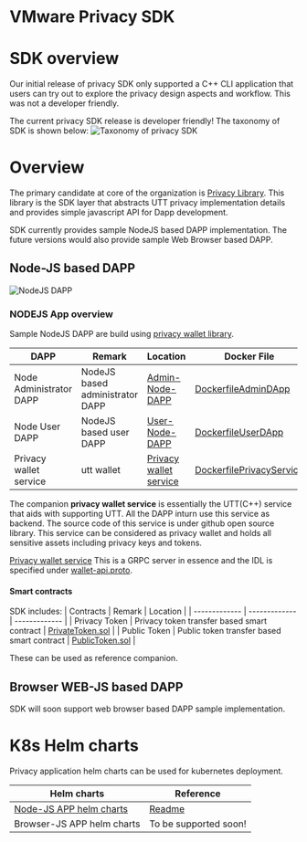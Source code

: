 # VMware Privacy SDK
# SDK overview
Our initial release of privacy SDK only supported a C++ CLI application that users can try out to explore the privacy design aspects and workflow. This was not a developer friendly.

The current privacy SDK release is developer friendly! 
The taxonomy of SDK is shown below:
![Taxonomy of privacy SDK](./docs/SDK-overview.png)

# Overview
The primary candidate at core of the organization is [Privacy Library](./privacy-lib). This library is the SDK layer that abstracts UTT privacy implementation details and provides simple javascript API for Dapp development.

SDK currently provides sample NodeJS based DAPP implementation. The future versions would also provide sample Web Browser based DAPP.

## Node-JS based DAPP
![NodeJS DAPP](./docs/nodejs-dapp.png)
### NODEJS App overview
Sample NodeJS DAPP are build using [privacy wallet library](privacy-lib/privacy-wallet.js). 

| DAPP  | Remark | Location | Docker File | 
| ------------- | ------------- | ------------- |------------- |
| Node Administrator DAPP  | NodeJS based administrator DAPP  | [Admin-Node-DAPP](./admin-dapp/privacy-admin-dapp.js) | [DockerfileAdminDApp](./docker/DockerfileAdminDApp) |
| Node User DAPP  | NodeJS based user DAPP  | [User-Node-DAPP](./user-dapp/privacy-user-dapp.js) | [DockerfileUserDApp](./docker/DockerfileUserDApp) |
| Privacy wallet service | utt wallet | [Privacy wallet service](https://github.com/vmware/concord-bft/tree/master/utt/privacy-wallet-service) | [DockerfilePrivacyService](./docker/DockerfilePrivacyService) |

The companion **privacy wallet service** is essentially the UTT(C++) service that aids with supporting UTT. All the DAPP inturn use this service as backend. The source code of this service is under github open source library. This service can be considered as privacy wallet and holds all sensitive assets including privacy keys and tokens.

[Privacy wallet service](https://github.com/vmware/concord-bft/tree/master/utt/privacy-wallet-service)
This is a GRPC server in essence and the IDL is specified under [wallet-api.proto](https://github.com/vmware/concord-bft/blob/master/utt/privacy-wallet-service/proto/api/v1/wallet-api.proto).

 #### Smart contracts
 SDK includes:
 | Contracts  | Remark | Location | 
 | ------------- | ------------- | ------------- |
 | Privacy Token  | Privacy token transfer based smart contract | [PrivateToken.sol](./privacy-lib/contracts/PrivateToken.sol) | 
 | Public Token  | Public token transfer based smart contract | [PublicToken.sol](./privacy-lib/contracts/PublicToken.sol) | 

These can be used as reference companion.
## Browser WEB-JS based DAPP
SDK will soon support web browser based DAPP sample implementation.

# K8s Helm charts
Privacy application helm charts can be used for kubernetes deployment.

 | Helm charts  | Reference | 
 | ------------- | ------------- |
|[Node-JS APP helm charts](./k8s/helm-charts/Chart.yaml)| [Readme](./k8s/Readme.md) |
| Browser-JS APP helm charts | To be supported soon! |
